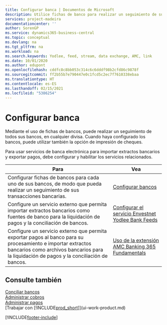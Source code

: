 ```yaml
---
title: Configurar banca | Documentos de Microsoft
description: Utilice fichas de banco para realizar un seguimiento de sus cuentas bancarias y configurar las fuentes de bancos, como Yodlee, para intercambiar datos.
services: project-madeira
documentationcenter: ''
author: SorenGP
ms.service: dynamics365-business-central
ms.topic: conceptual
ms.devlang: na
ms.tgt_pltfrm: na
ms.workload: na
ms.search.keywords: Yodlee, feed, stream, data exchange, AMC, link
ms.date: 10/01/2020
ms.author: edupont
ms.openlocfilehash: cddfc8c8bb053c314c6c6dddf98b2cfd86c9878f
ms.sourcegitcommit: ff2b55b7e790447e0c1fcd5c2ec7f7610338ebaa
ms.translationtype: HT
ms.contentlocale: es-ES
ms.lasthandoff: 02/15/2021
ms.locfileid: "5386254"
---
```

# <a name="setting-up-banking"></a>Configurar banca
Mediante el uso de fichas de bancos, puede realizar un seguimiento de todos sus bancos, en cualquier divisa. Cuando haya configurado los bancos, puede utilizar también la opción de impresión de cheques.

Para usar servicios de banca electrónica para importar extractos bancarios y exportar pagos, debe configurar y habilitar los servicios relacionados.

| Para | Vea |
| --- | --- |
| Configurar fichas de bancos para cada uno de sus bancos, de modo que pueda realizar un seguimiento de sus transacciones bancarias. |[Configurar bancos](bank-how-setup-bank-accounts.md) |
| Configure un servicio externo que permita importar extractos bancarios como fuentes de banco para la liquidación de pagos y la conciliación de bancos. |[Configurar el servicio Envestnet Yodlee Bank Feeds](bank-how-setup-bank-statement-service.md) |
| Configure un servicio externo que permita exportar pagos al banco para su procesamiento e importar extractos bancarios como archivos bancarios para la liquidación de pagos y la conciliación de bancos. |[Uso de la extensión AMC Banking 365 Fundamentals](ui-extensions-amc-banking.md) |

## <a name="see-also"></a>Consulte también
[Conciliar bancos](bank-manage-bank-accounts.md)  
[Administrar cobros](receivables-manage-receivables.md)  
[Administrar pagos](payables-manage-payables.md)  
[Trabajar con [!INCLUDE[prod_short](includes/prod_short.md)]](ui-work-product.md)


[!INCLUDE[footer-include](includes/footer-banner.md)]